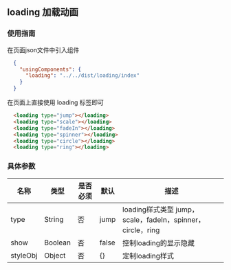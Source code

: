 ## loading 加载动画

### 使用指南

在页面json文件中引入组件

```json
  {
    "usingComponents": {
      "loading": "../../dist/loading/index"
    }
  }
```

在页面上直接使用 loading 标签即可
```html
  <loading type="jump"></loading>
  <loading type="scale"></loading>
  <loading type="fadeIn"></loading>
  <loading type="spinner"></loading>
  <loading type="circle"></loading>
  <loading type="ring"></loading>
```

### 具体参数
| 名称    | 类型            | 是否必须 | 默认  | 描述              |
| ------- | --------------- | -------- | ----- | ----------------- |
| type | String         | 否       | jump | loading样式类型 jump，scale，fadeIn，spinner，circle，ring |
| show | Boolean         | 否       | false | 控制loading的显示隐藏  |
| styleObj | Object | 否       | {} | 定制loading样式     |
